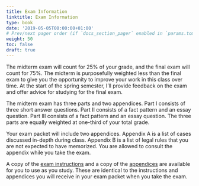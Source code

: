 ```yaml
---
title: Exam Information
linktitle: Exam Information
type: book
date: '2019-05-05T00:00:00+01:00'
# Prev/next pager order (if `docs_section_pager` enabled in `params.toml`)
weight: 50
toc: false
draft: true
---
```



The midterm exam will count for 25% of your grade, and the final exam will count for 75%.  The midterm is purposefully weighted less than the final exam to give you the opportunity to improve your work in this class over time. At the start of the spring semester, I’ll provide feedback on the exam and offer advice for studying for the final exam.

The midterm exam has three parts and two appendices. Part I consists of three short answer questions. Part II consists of a fact pattern and an essay question. Part III consists of a fact pattern and an essay question. The three parts are equally weighted at one-third of your total grade.

Your exam packet will include two appendices. Appendix A is a list of cases discussed in-depth during class. Appendix B is a list of legal rules that you are not expected to have memorized. You are allowed to consult the appendix while you take the exam. 

A copy of the [exam instructions](/../../torts2023-material/midterm/midterm_instructions.pdf) and a copy of the [appendices](/../../torts2023-material/midterm/midterm_appendices.pdf) are available for you to use as you study. These are identical to the instructions and appendices you will receive in your exam packet when you take the exam.